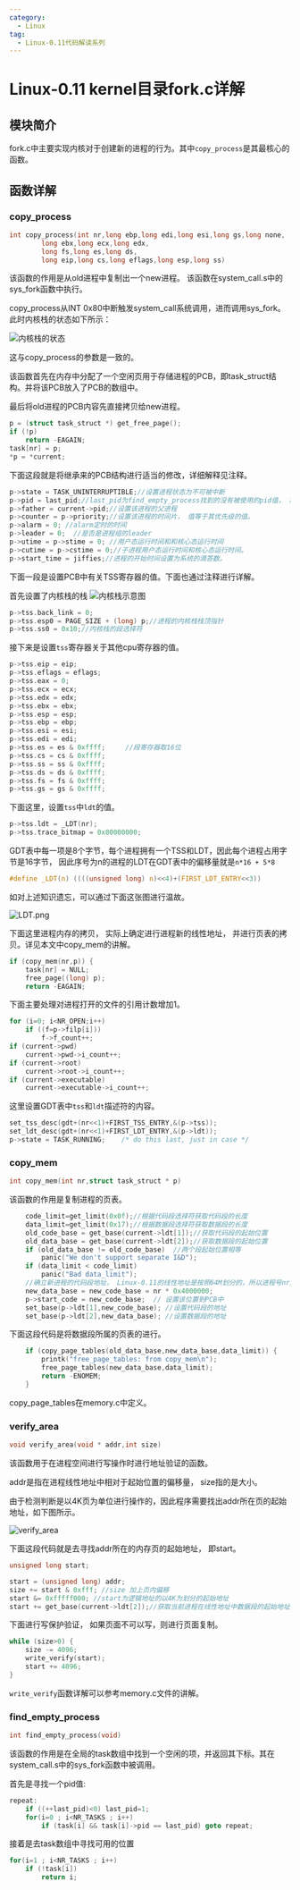 ```yaml
---
category:
  - Linux
tag:
  - Linux-0.11代码解读系列
---
```


# Linux-0.11 kernel目录fork.c详解

## 模块简介

fork.c中主要实现内核对于创建新的进程的行为。其中```copy_process```是其最核心的函数。

## 函数详解

### copy_process
```c
int copy_process(int nr,long ebp,long edi,long esi,long gs,long none,
		long ebx,long ecx,long edx,
		long fs,long es,long ds,
		long eip,long cs,long eflags,long esp,long ss)
```

该函数的作用是从old进程中复制出一个new进程。 该函数在system_call.s中的sys_fork函数中执行。

copy_process从INT 0x80中断触发system_call系统调用，进而调用sys_fork。此时内核栈的状态如下所示：

![内核栈的状态](https://github.com/zgjsxx/static-img-repo/raw/main/blog/Linux/kernel/Linux-0.11/Linux-0.11-kernel/fork/system_call_stack.png)

这与copy_process的参数是一致的。

该函数首先在内存中分配了一个空闲页用于存储进程的PCB，即task_struct结构。并将该PCB放入了PCB的数组中。

最后将old进程的PCB内容先直接拷贝给new进程。

```c
p = (struct task_struct *) get_free_page();
if (!p)
    return -EAGAIN;
task[nr] = p;	
*p = *current;	
```

下面这段就是将继承来的PCB结构进行适当的修改，详细解释见注释。

```c
p->state = TASK_UNINTERRUPTIBLE;//设置进程状态为不可被中断
p->pid = last_pid;//last_pid为find_empty_process找到的没有被使用的pid值， 将其设置给新的进程
p->father = current->pid;//设置该进程的父进程
p->counter = p->priority;//设置该进程的时间片， 值等于其优先级的值。
p->alarm = 0; //alarm定时的时间
p->leader = 0;	//是否是进程组的leader
p->utime = p->stime = 0; //用户态运行时间和和核心态运行时间
p->cutime = p->cstime = 0;//子进程用户态运行时间和核心态运行时间。
p->start_time = jiffies;//进程的开始时间设置为系统的滴答数。
```

下面一段是设置PCB中有关TSS寄存器的值。下面也通过注释进行详解。

首先设置了内核栈的栈
![内核栈示意图](https://github.com/zgjsxx/static-img-repo/raw/main/blog/Linux/kernel/Linux-0.11/Linux-0.11-kernel/fork/kernel_stack.png)

```c
p->tss.back_link = 0;
p->tss.esp0 = PAGE_SIZE + (long) p;//进程的内核栈栈顶指针
p->tss.ss0 = 0x10;//内核栈的段选择符
```

接下来是设置```tss```寄存器关于其他cpu寄存器的值。

```c
p->tss.eip = eip;
p->tss.eflags = eflags;
p->tss.eax = 0;
p->tss.ecx = ecx;
p->tss.edx = edx;
p->tss.ebx = ebx;
p->tss.esp = esp;
p->tss.ebp = ebp;
p->tss.esi = esi;
p->tss.edi = edi;
p->tss.es = es & 0xffff;     //段寄存器取16位
p->tss.cs = cs & 0xffff;
p->tss.ss = ss & 0xffff;
p->tss.ds = ds & 0xffff;
p->tss.fs = fs & 0xffff;
p->tss.gs = gs & 0xffff;
```

下面这里，设置```tss```中```ldt```的值。

```c
p->tss.ldt = _LDT(nr);
p->tss.trace_bitmap = 0x80000000;
```

GDT表中每一项是8个字节，每个进程拥有一个TSS和LDT，因此每个进程占用字节是16字节， 因此序号为n的进程的LDT在GDT表中的偏移量就是```n*16 + 5*8```

```c
#define _LDT(n) ((((unsigned long) n)<<4)+(FIRST_LDT_ENTRY<<3))
```

如对上述知识遗忘，可以通过下面这张图进行温故。

![LDT.png](https://github.com/zgjsxx/static-img-repo/raw/main/blog/Linux/kernel/Linux-0.11/Linux-0.11-kernel/fork/LDT.png)

下面这里进程内存的拷贝， 实际上确定进行进程新的线性地址， 并进行页表的拷贝。详见本文中copy_mem的讲解。
```c
if (copy_mem(nr,p)) {
    task[nr] = NULL;
    free_page((long) p);
    return -EAGAIN;
```

下面主要处理对进程打开的文件的引用计数增加1。

```c
for (i=0; i<NR_OPEN;i++)
    if ((f=p->filp[i]))
        f->f_count++;
if (current->pwd)
    current->pwd->i_count++;
if (current->root)
    current->root->i_count++;
if (current->executable)
    current->executable->i_count++;
```

这里设置GDT表中```tss```和```ldt```描述符的内容。

```c
set_tss_desc(gdt+(nr<<1)+FIRST_TSS_ENTRY,&(p->tss));
set_ldt_desc(gdt+(nr<<1)+FIRST_LDT_ENTRY,&(p->ldt));
p->state = TASK_RUNNING;	/* do this last, just in case */
```

### copy_mem

```c
int copy_mem(int nr,struct task_struct * p)
```

该函数的作用是复制进程的页表。

```c
    code_limit=get_limit(0x0f);//根据代码段选择符获取代码段的长度
    data_limit=get_limit(0x17);//根据数据段选择符获取数据段的长度
    old_code_base = get_base(current->ldt[1]);//获取代码段的起始位置
    old_data_base = get_base(current->ldt[2]);//获取数据段的起始位置
    if (old_data_base != old_code_base)  //两个段起始位置相等
        panic("We don't support separate I&D");
    if (data_limit < code_limit)
        panic("Bad data_limit");
    //确立新进程的代码段地址， Linux-0.11的线性地址是按照64M划分的，所以进程号nr的线性地址的起始位置是nr* 0x4000000
    new_data_base = new_code_base = nr * 0x4000000;
    p->start_code = new_code_base;  // 设置该位置到PCB中
    set_base(p->ldt[1],new_code_base); //设置代码段的地址
    set_base(p->ldt[2],new_data_base); //设置数据段的地址
```

下面这段代码是将数据段所属的页表的进行。
```c
    if (copy_page_tables(old_data_base,new_data_base,data_limit)) {
        printk("free_page_tables: from copy_mem\n");
        free_page_tables(new_data_base,data_limit);
        return -ENOMEM;
    }
```
copy_page_tables在memory.c中定义。

### verify_area

```c
void verify_area(void * addr,int size)
```

该函数用于在进程空间进行写操作时进行地址验证的函数。

addr是指在进程线性地址中相对于起始位置的偏移量， size指的是大小。

由于检测判断是以4K页为单位进行操作的，因此程序需要找出addr所在页的起始地址，如下图所示。

![verify_area](https://github.com/zgjsxx/static-img-repo/raw/main/blog/Linux/kernel/Linux-0.11/Linux-0.11-kernel/fork/verify_area.png)


下面这段代码就是去寻找addr所在的内存页的起始地址， 即start。

```c
unsigned long start;

start = (unsigned long) addr;
size += start & 0xfff; //size 加上页内偏移
start &= 0xfffff000; //start为逻辑地址的以4K为划分的起始地址
start += get_base(current->ldt[2]);//获取当前进程在线性地址中数据段的起始地址， 加起来就是该逻辑地址转化到了线性地址
```

下面进行写保护验证， 如果页面不可以写，则进行页面复制。

```c
while (size>0) {
    size -= 4096;
    write_verify(start);
    start += 4096;
}
```

```write_verify```函数详解可以参考memory.c文件的讲解。

### find_empty_process

```c
int find_empty_process(void)
```

该函数的作用是在全局的task数组中找到一个空闲的项，并返回其下标。其在system_call.s中的sys_fork函数中被调用。

首先是寻找一个pid值:

```c
repeat:
    if ((++last_pid)<0) last_pid=1;
    for(i=0 ; i<NR_TASKS ; i++)
        if (task[i] && task[i]->pid == last_pid) goto repeat;
```

接着是去task数组中寻找可用的位置

```c
for(i=1 ; i<NR_TASKS ; i++)
    if (!task[i])
        return i;
```